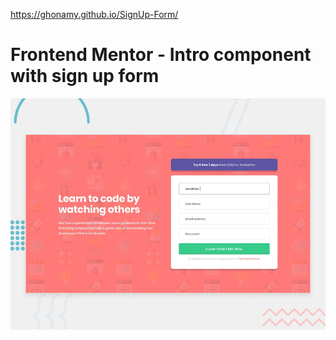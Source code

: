 https://ghonamy.github.io/SignUp-Form/

# Frontend Mentor - Intro component with sign up form

![Design preview for the Intro component with sign up form coding challenge](./design/desktop-preview.jpg)
